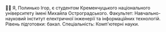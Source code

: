 👋😊 Я, Полинько Ігор, є студентом Кременчуцького національного університету імені Михайла Остроградського.
Факультет: Навчально-науковий інститут електричної інженерії та інформаційних технологій.
Рівень підготовки:	бакал.
Спеціальність:	Комп'ютерні науки.

<!--
**ihorpolynko/ihorpolynko** is a ✨ _special_ ✨ repository because its `README.md` (this file) appears on your GitHub profile.

Here are some ideas to get you started:

- 🔭 I’m currently working on ...
- 🌱 I’m currently learning ...
- 👯 I’m looking to collaborate on ...
- 🤔 I’m looking for help with ...
- 💬 Ask me about ...
- 📫 How to reach me: ...
- 😄 Pronouns: ...
- ⚡ Fun fact: ...
-->
